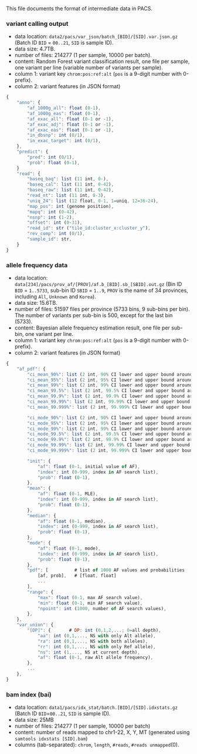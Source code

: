 This file documents the format of intermediate data in PACS.

### variant calling output 

* data location: `data2/pacs/var_json/batch_[BID]/[SID].var.json.gz` (Batch ID `BID` = `00..21`, `SID` is sample ID).
* data size: 4.7TB. 
* number of files: 214277 (1 per sample, 10000 per batch).
* content: Random Forest variant classification result, one file per sample, one variant per line (variable number of variants per sample). 
* column 1: variant key `chrom:pos:ref:alt` (`pos` is a 9-digit number with 0-prefix). 
* column 2: variant features (in JSON format)

```javascript
{
	"anno": {
		"af_1000g_all": float (0-1),
		"af_1000g_eas": float (0-1),
		"af_exac_all": float (0-1 or -1),
		"af_exac_adj": float (0-1 or -1),
		"af_exac_eas": float (0-1 or -1),
		"in_dbsnp": int (0/1),
		"in_exac_target": int (0/1),
	},
	"predict": {
		"pred": int (0/1),
		"prob": float (0-1),
	}
	"read": {
		"baseq_baq": list (11 int, 0-),
		"baseq_cal": list (11 int, 0-42),
		"baseq_raw": list (11 int, 0-42),
		"read_nt": list (11 int, 0-3),
		"uniq_24": list (12 float, 0-1, 1=uniq, 12=36-24),
		"map_pos": int (genome position),
		"mapq": int (0-42),
		"nsnp": int (1-2),
		"offset": int (0-31),
		"read_id": str ("tile_id:cluster_x:cluster_y"),
		"rev_comp": int (0/1), 
		"sample_id": str, 
	}
}
```

### allele frequency data

* data location: `data[234]/pacs/prov_af/[PROV]/af.b_[BID].sb_[SBID].out.gz` (Bin ID `BID` = `1..5733`, sub-bin ID `SBID` = `1..9`, `PROV` is the name of 34 provinces, including `All`, `Unknown` and `Korea`). 
* data size: 15.6TB.
* number of files: 51597 files per province (5733 bins, 9 sub-bins per bin). The number of variants per sub-bin is 500, except for the last bin (5733).  
* content: Bayesian allele frequency estimation result, one file per sub-bin, one variant per line. 
* column 1: variant key `chrom:pos:ref:alt` (`pos` is a 9-digit number with 0-prefix). 
* column 2: variant features (in JSON format)

```javascript
{
	"af_pdf": {
		"ci_mean_90%": list (2 int, 90% CI lower and upper bound around MLE),
		"ci_mean_95%": list (2 int, 95% CI lower and upper bound around MLE),
		"ci_mean_99%": list (2 int, 99% CI lower and upper bound around MLE),
		"ci_mean_99.5%": list (2 int, 99.5% CI lower and upper bound around MLE),
		"ci_mean_99.9%": list (2 int, 99.9% CI lower and upper bound around MLE),
		"ci_mean_99.99%": list (2 int, 99.99% CI lower and upper bound around MLE),
		"ci_mean_99.999%": list (2 int, 99.999% CI lower and upper bound around MLE),

		"ci_mode_90%": list (2 int, 90% CI lower and upper bound around mode),
		"ci_mode_95%": list (2 int, 95% CI lower and upper bound around mode),
		"ci_mode_99%": list (2 int, 99% CI lower and upper bound around mode),
		"ci_mode_99.5%": list (2 int, 99.5% CI lower and upper bound around mode),
		"ci_mode_99.9%": list (2 int, 99.9% CI lower and upper bound around mode),
		"ci_mode_99.99%": list (2 int, 99.99% CI lower and upper bound around mode),
		"ci_mode_99.999%": list (2 int, 99.999% CI lower and upper bound around mode),

		"init": {
			"af": float (0-1, initial value of AF),
			"index": int (0-999, index in AF search list),
			"prob": float (0-1),
		},
		"mean": {
			"af": float (0-1, MLE),
			"index": int (0-999, index in AF search list),
			"prob": float (0-1),
		},
		"median": {
			"af": float (0-1, median),
			"index": int (0-999, index in AF search list),
			"prob": float (0-1),
		},
		"mode": {
			"af": float (0-1, mode),
			"index": int (0-999, index in AF search list),
			"prob": float (0-1),
		},
		"pdf": [          # list of 1000 AF values and probabilities
			[af, prob],   # [float, float] 
			...
		], 
		"range": {
			"max": float (0-1, max AF search value), 
			"min": float (0-1, min AF search value), 
			"npoint": int (1000, number of AF search values), 
		},
	},
	"var_union": {
		"[DP]": {       # DP: int (0,1,2,...; 0=all depth),
			"aa": int (0,1,..., NS with only Alt allele),
			"ra": int (0,1,..., NS with both alleles),
			"rr": int (0,1,..., NS with only Ref allele),
			"ns": int (1,..., NS at current depth),
			"af": float (0-1, raw Alt allele frequency),
		},
		...
	},
}
```
### bam index (bai)

* data location: `data1/pacs/idx_stat/batch.[BID]/[SID].idxstats.gz` (Batch ID `BID`=`00..21`, `SID` is sample ID). 
* data size: 25MB
* number of files: 214277 (1 per sample, 10000 per batch)
* content: number of reads mapped to chr1-22, X, Y, MT (generated using `samtools idxstats [SID].bam`)
* columns (tab-separated): `chrom`, `length`, `#reads`, `#reads unmapped`(0).






